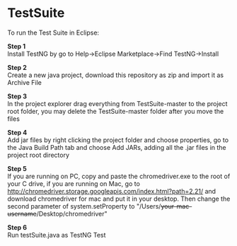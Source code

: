 # TestSuite
To run the Test Suite in Eclipse:

   __Step 1__  
   Install TestNG by go to Help->Eclipse Marketplace->Find TestNG->Install

   __Step 2__  
   Create a new java project, download this repository as zip and import it as Archive File

   __Step 3__  
   In the project explorer drag everything from TestSuite-master to the project root folder, you may delete the TestSuite-master folder after you move the files
   
   __Step 4__  
   Add jar files by right clicking the project folder and choose properties, go to the Java Build Path tab and choose Add JARs, adding all the .jar files in the project root directory

   __Step 5__  
   If you are running on PC, copy and paste the chromedriver.exe to the root of your C drive, if you are running on Mac, go to http://chromedriver.storage.googleapis.com/index.html?path=2.21/ and download chromedriver for mac and put it in your desktop. Then change the second parameter of system.setProperty to "/Users/~~your-mac-username~~/Desktop/chromedriver"

   __Step 6__  
   Run testSuite.java as TestNG Test
